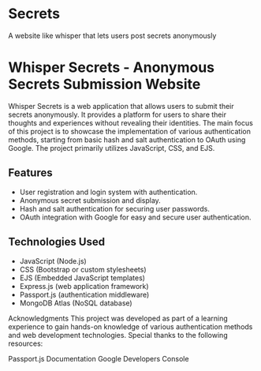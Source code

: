 # Secrets
A website like whisper that lets users post secrets anonymously
# Whisper Secrets - Anonymous Secrets Submission Website

Whisper Secrets is a web application that allows users to submit their secrets anonymously. It provides a platform for users to share their thoughts and experiences without revealing their identities. The main focus of this project is to showcase the implementation of various authentication methods, starting from basic hash and salt authentication to OAuth using Google. The project primarily utilizes JavaScript, CSS, and EJS.

## Features

- User registration and login system with authentication.
- Anonymous secret submission and display.
- Hash and salt authentication for securing user passwords.
- OAuth integration with Google for easy and secure user authentication.

## Technologies Used

- JavaScript (Node.js)
- CSS (Bootstrap or custom stylesheets)
- EJS (Embedded JavaScript templates)
- Express.js (web application framework)
- Passport.js (authentication middleware)
- MongoDB Atlas (NoSQL database)


Acknowledgments
This project was developed as part of a learning experience to gain hands-on knowledge of various authentication methods and web development technologies. Special thanks to the following resources:

Passport.js Documentation
Google Developers Console









